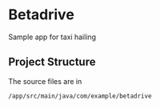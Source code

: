 # Betadrive

Sample app for taxi hailing

## Project Structure

The source files are in 
```
/app/src/main/java/com/example/betadrive
```

